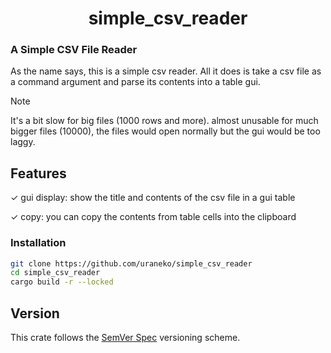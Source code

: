 <h1 align="center">
    simple_csv_reader
</h1> 

<!-- [<img alt="github" src="https://img.shields.io/badge/github-uraneko.ragout-A5915F?style=for-the-badge&logo=github&labelColor=3a3a3a" height="25">](https://github.com/uraneko/ragout)  -->
<!-- [<img alt="crates.io" src="https://img.shields.io/crates/v/ragout.svg?style=for-the-badge&color=E40046&logo=rust&labelColor=3a3a3a" height="25">](https://crates.io/crates/ragout)  -->
<!-- [<img alt="docs.rs" src="https://img.shields.io/badge/docs.rs-ragout-495c9f?style=for-the-badge&logo=docsdotrs&labelColor=3a3a3a" height="25">](https://docs.rs/ragout)  -->
<!-- [<img alt="build status" src="https://img.shields.io/github/actions/workflow/status/uraneko/ragout/rust.yml?branch=main&style=for-the-badge&labelColor=3a3a3a" height="25">](https://github.com/uraneko/ragout/actions?query=branch%3Amain) -->
<!-- [<img alt="license" src="https://img.shields.io/github/license/uraneko/ragout?style=for-the-badge&labelColor=3a3a3a&color=ECD53F" height="25">](https://github.com/uraneko/ragout/blob/main/LICENSE) -->

<h3>
    A Simple CSV File Reader
</h3>
 
As the name says, this is a simple csv reader. All it does is take a csv file as a command argument and parse its contents into a table gui. 

> [!NOTE] 
> It's a bit slow for big files (1000 rows and more). 
> almost unusable for much bigger files (10000), the files would open normally but the gui would be too laggy.

## Features

✓ gui display: show the title and contents of the csv file in a gui table

✓ copy: you can copy the contents from table cells into the clipboard

### Installation

```bash
git clone https://github.com/uraneko/simple_csv_reader
cd simple_csv_reader
cargo build -r --locked 
```


## Version
This crate follows the [SemVer Spec](https://semver.org/) versioning scheme.

<br>
